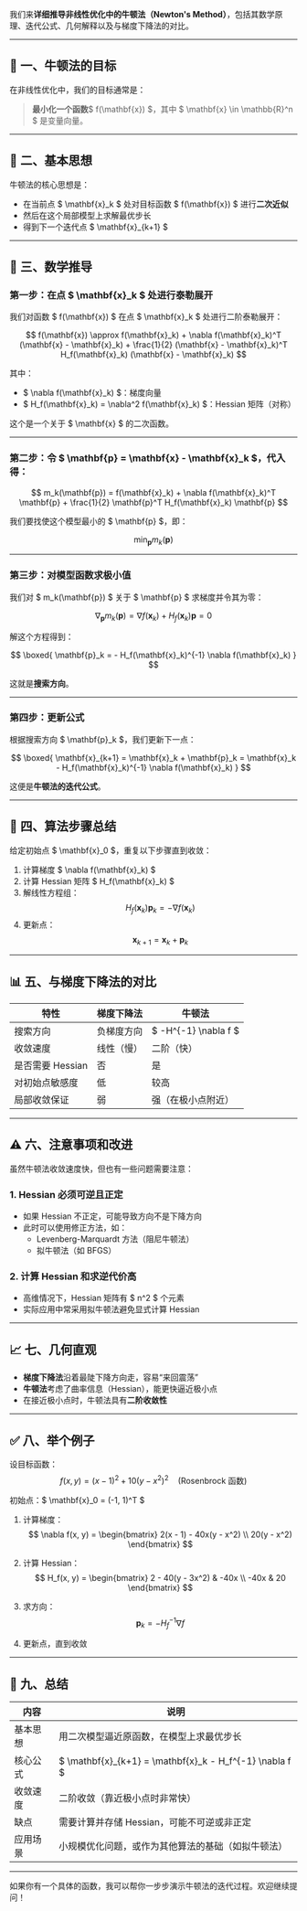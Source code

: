 我们来**详细推导非线性优化中的牛顿法（Newton's Method）**，包括其数学原理、迭代公式、几何解释以及与梯度下降法的对比。

---

## 🧠 一、牛顿法的目标

在非线性优化中，我们的目标通常是：

> **最小化一个函数**$ f(\mathbf{x}) $，其中 $ \mathbf{x} \in \mathbb{R}^n $ 是变量向量。

---

## 📌 二、基本思想

牛顿法的核心思想是：

- 在当前点 $ \mathbf{x}_k $ 处对目标函数 $ f(\mathbf{x}) $ 进行**二次近似**
- 然后在这个局部模型上求解最优步长
- 得到下一个迭代点 $ \mathbf{x}_{k+1} $

---

## 📘 三、数学推导

### 第一步：在点 $ \mathbf{x}_k $ 处进行泰勒展开

我们对函数 $ f(\mathbf{x}) $ 在点 $ \mathbf{x}_k $ 处进行二阶泰勒展开：

$$
f(\mathbf{x}) \approx f(\mathbf{x}_k) + \nabla f(\mathbf{x}_k)^T (\mathbf{x} - \mathbf{x}_k) + \frac{1}{2} (\mathbf{x} - \mathbf{x}_k)^T H_f(\mathbf{x}_k) (\mathbf{x} - \mathbf{x}_k)
$$

其中：
- $ \nabla f(\mathbf{x}_k) $：梯度向量
- $ H_f(\mathbf{x}_k) = \nabla^2 f(\mathbf{x}_k) $：Hessian 矩阵（对称）

这个是一个关于 $ \mathbf{x} $ 的二次函数。

---

### 第二步：令 $ \mathbf{p} = \mathbf{x} - \mathbf{x}_k $，代入得：

$$
m_k(\mathbf{p}) = f(\mathbf{x}_k) + \nabla f(\mathbf{x}_k)^T \mathbf{p} + \frac{1}{2} \mathbf{p}^T H_f(\mathbf{x}_k) \mathbf{p}
$$

我们要找使这个模型最小的 $ \mathbf{p} $，即：

$$
\min_{\mathbf{p}} m_k(\mathbf{p})
$$

---

### 第三步：对模型函数求极小值

我们对 $ m_k(\mathbf{p}) $ 关于 $ \mathbf{p} $ 求梯度并令其为零：

$$
\nabla_{\mathbf{p}} m_k(\mathbf{p}) = \nabla f(\mathbf{x}_k) + H_f(\mathbf{x}_k) \mathbf{p} = 0
$$

解这个方程得到：

$$
\boxed{
\mathbf{p}_k = - H_f(\mathbf{x}_k)^{-1} \nabla f(\mathbf{x}_k)
}
$$

这就是**搜索方向**。

---

### 第四步：更新公式

根据搜索方向 $ \mathbf{p}_k $，我们更新下一点：

$$
\boxed{
\mathbf{x}_{k+1} = \mathbf{x}_k + \mathbf{p}_k = \mathbf{x}_k - H_f(\mathbf{x}_k)^{-1} \nabla f(\mathbf{x}_k)
}
$$

这便是**牛顿法的迭代公式**。

---

## 🎯 四、算法步骤总结

给定初始点 $ \mathbf{x}_0 $，重复以下步骤直到收敛：

1. 计算梯度 $ \nabla f(\mathbf{x}_k) $
2. 计算 Hessian 矩阵 $ H_f(\mathbf{x}_k) $
3. 解线性方程组：
   $$
   H_f(\mathbf{x}_k) \mathbf{p}_k = -\nabla f(\mathbf{x}_k)
   $$
4. 更新点：
   $$
   \mathbf{x}_{k+1} = \mathbf{x}_k + \mathbf{p}_k
   $$

---

## 📊 五、与梯度下降法的对比

| 特性 | 梯度下降法 | 牛顿法 |
|------|-------------|--------|
| 搜索方向 | 负梯度方向 | $ -H^{-1} \nabla f $ |
| 收敛速度 | 线性（慢） | 二阶（快） |
| 是否需要 Hessian | 否 | 是 |
| 对初始点敏感度 | 低 | 较高 |
| 局部收敛保证 | 弱 | 强（在极小点附近） |

---

## ⚠️ 六、注意事项和改进

虽然牛顿法收敛速度快，但也有一些问题需要注意：

### 1. **Hessian 必须可逆且正定**

- 如果 Hessian 不正定，可能导致方向不是下降方向
- 此时可以使用修正方法，如：
  - Levenberg-Marquardt 方法（阻尼牛顿法）
  - 拟牛顿法（如 BFGS）

### 2. **计算 Hessian 和求逆代价高**

- 高维情况下，Hessian 矩阵有 $ n^2 $ 个元素
- 实际应用中常采用拟牛顿法避免显式计算 Hessian

---

## 📈 七、几何直观

- **梯度下降法**沿着最陡下降方向走，容易“来回震荡”
- **牛顿法**考虑了曲率信息（Hessian），能更快逼近极小点
- 在接近极小点时，牛顿法具有**二阶收敛性**

---

## ✅ 八、举个例子

设目标函数：
$$
f(x, y) = (x - 1)^2 + 10(y - x^2)^2 \quad \text{(Rosenbrock 函数)}
$$

初始点：$ \mathbf{x}_0 = (-1, 1)^T $

1. 计算梯度：
   $$
   \nabla f(x, y) =
   \begin{bmatrix}
   2(x - 1) - 40x(y - x^2) \\
   20(y - x^2)
   \end{bmatrix}
   $$

2. 计算 Hessian：
   $$
   H_f(x, y) =
   \begin{bmatrix}
   2 - 40(y - 3x^2) & -40x \\
   -40x & 20
   \end{bmatrix}
   $$

3. 求方向：
   $$
   \mathbf{p}_k = -H_f^{-1} \nabla f
   $$

4. 更新点，直到收敛

---

## 📝 九、总结

| 内容 | 说明 |
|------|------|
| 基本思想 | 用二次模型逼近原函数，在模型上求最优步长 |
| 核心公式 | $ \mathbf{x}_{k+1} = \mathbf{x}_k - H_f^{-1} \nabla f $ |
| 收敛速度 | 二阶收敛（靠近极小点时非常快） |
| 缺点 | 需要计算并存储 Hessian，可能不可逆或非正定 |
| 应用场景 | 小规模优化问题，或作为其他算法的基础（如拟牛顿法） |

---

如果你有一个具体的函数，我可以帮你一步步演示牛顿法的迭代过程。欢迎继续提问！
